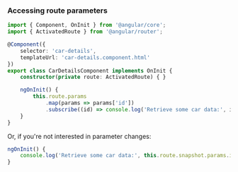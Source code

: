 ### Accessing route parameters

```ts
import { Component, OnInit } from '@angular/core';
import { ActivatedRoute } from '@angular/router';

@Component({
	selector: 'car-details',
	templateUrl: 'car-details.component.html'
})
export class CarDetailsComponent implements OnInit {
	constructor(private route: ActivatedRoute) { }

	ngOnInit() {
		this.route.params
			.map(params => params['id'])
			.subscribe((id) => console.log('Retrieve some car data:', id));
	}
}
```

Or, if you're not interested in parameter changes:

```ts
ngOnInit() {
	console.log('Retrieve some car data:', this.route.snapshot.params.id);
}
```